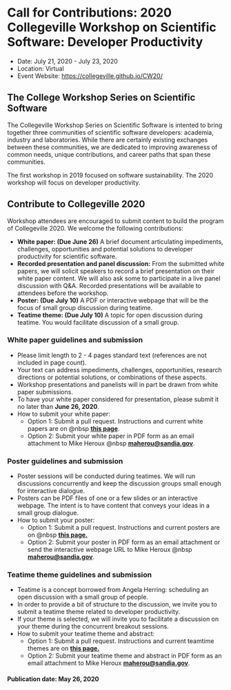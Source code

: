# Call for Contributions: 2020 Collegeville Workshop on Scientific Software: Developer Productivity
- Date: July 21, 2020 - July 23, 2020
- Location: Virtual
- Event Website: https://collegeville.github.io/CW20/

## The College Workshop Series on Scientific Software

The Collegeville Workshop Series on Scientific Software is intented to bring together three communities of scientific software developers: academia, industry and laboratories.  While there are certainly existing exchanges between these communities, we are dedicated to improving awareness of common needs, unique contributions, and career paths that span these communities.

The first workshop in 2019 focused on software sustainability.  The 2020 workshop will focus on developer productivity.

## Contribute to Collegeville 2020

Workshop attendees are encouraged to submit content to build the program of Collegeville 2020.  We welcome the following contributions:

- **White paper: (Due June 26)** A brief document articulating impediments, challenges, opportunities and potential solutions to developer productivity for scientific software.
- **Recorded presentation and panel discussion:** From the submitted white papers, we will solicit speakers to record a brief presentation on their white paper content.  We will also ask some to participate in a live panel discussion with Q&A.  Recorded presentations will be available to attendees before the workshop.
- **Poster: (Due July 10)** A PDF or interactive webpage that will be the focus of small group discussion during teatime.
- **Teatime theme: (Due July 10)** A topic for open discussion during teatime.  You would facilitate discussion of a small group.

### White paper guidelines and submission

- Please limit length to 2 - 4 pages standard text (references are not included in page count).
- Your text can address impediments, challenges, opportunities, research directions or potential solutions, or combinations of these aspects.
- Workshop presentations and panelists will in part be drawn from white paper submissions.
- To have your white paper considered for presentation, please submit it no later than **June 26, 2020**.
- How to submit your white paper:
  - Option 1: Submit a pull request. Instructions and current white papers are on @nbsp
  **[this page](https://collegeville.github.io/CW20/WorkshopResources/WhitePapers/WhitePaperList.html)**.
  - Option 2: Submit your white paper in PDF form as an email attachment to Mike Heroux @nbsp **<maherou@sandia.gov>**.

### Poster guidelines and submission

- Poster sessions will be conducted during teatimes.  We will run discussions concurrently and keep the discussion groups small enough for interactive dialogue.
- Posters can be PDF files of one or a few slides or an interactive webpage.  The intent is to have content that conveys your ideas in a small group dialogue.
- How to submit your poster:
  - Option 1: Submit a pull request. Instructions and current posters are on @nbsp
   **[this page.](https://collegeville.github.io/CW20/WorkshopResources/Posters/PosterList.html)**
  - Option 2: Submit your poster in PDF form as an email attachment or send the interactive webpage URL to Mike Heroux @nbsp **<maherou@sandia.gov>**.

### Teatime theme guidelines and submission

- Teatime is a concept borrowed from Angela Herring: scheduling an open discussion with a small group of people.  
- In order to provide a bit of structure to the discussion, we invite you to submit a teatime theme related to developer productivity.
- If your theme is selected, we will invite you to facilitate a discussion on your theme during the concurrent breakout sessions.
- How to submit your teatime theme and abstract:
  - Option 1: Submit a pull request. Instructions and current teamtime themes are on **[this page.](https://collegeville.github.io/CW20/WorkshopResources/TeatimeThemes/TeatimeThemeList.html)**
  - Option 2: Submit your teatime theme and abstract in PDF form as an email attachment to Mike Heroux **<maherou@sandia.gov>**.


#### Publication date: May 26, 2020

<!---
Publish: preview
Categories: development, collaboration
Topics: software engineering, projects and organizations
Tags: conference
Level: 2
Prerequisites: default
Aggregate: none
--->

